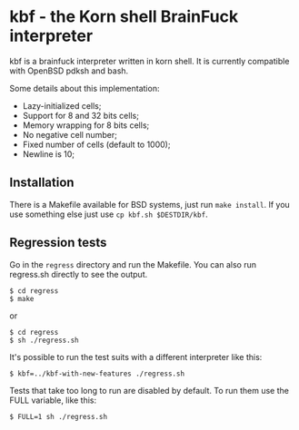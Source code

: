 kbf - the Korn shell BrainFuck interpreter
==========================================

kbf is a brainfuck interpreter written in korn shell. It is currently
compatible with OpenBSD pdksh and bash.

Some details about this implementation:

- Lazy-initialized cells;
- Support for 8 and 32 bits cells;
- Memory wrapping for 8 bits cells;
- No negative cell number;
- Fixed number of cells (default to 1000);
- Newline is 10;

Installation
------------

There is a Makefile available for BSD systems, just run `make install`.
If you use something else just use `cp kbf.sh $DESTDIR/kbf`.

Regression tests
----------------

Go in the `regress` directory and run the Makefile. You can also run
regress.sh directly to see the output.

    $ cd regress
    $ make

or

    $ cd regress
    $ sh ./regress.sh

It's possible to run the test suits with a different interpreter like this:

    $ kbf=../kbf-with-new-features ./regress.sh

Tests that take too long to run are disabled by default. To run them use
the FULL variable, like this:

    $ FULL=1 sh ./regress.sh

